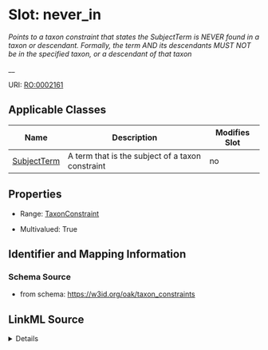 # Slot: never_in


_Points to a taxon constraint that states the SubjectTerm is NEVER found in a taxon or descendant. Formally, the term AND its descendants MUST NOT be in the specified taxon, or a descendant of that taxon_

__



URI: [RO:0002161](http://purl.obolibrary.org/obo/RO_0002161)



<!-- no inheritance hierarchy -->




## Applicable Classes

| Name | Description | Modifies Slot |
| --- | --- | --- |
[SubjectTerm](SubjectTerm.md) | A term that is the subject of a taxon constraint |  no  |







## Properties

* Range: [TaxonConstraint](TaxonConstraint.md)

* Multivalued: True





## Identifier and Mapping Information







### Schema Source


* from schema: https://w3id.org/oak/taxon_constraints




## LinkML Source

<details>
```yaml
name: never_in
description: 'Points to a taxon constraint that states the SubjectTerm is NEVER found
  in a taxon or descendant. Formally, the term AND its descendants MUST NOT be in
  the specified taxon, or a descendant of that taxon

  '
from_schema: https://w3id.org/oak/taxon_constraints
rank: 1000
slot_uri: RO:0002161
multivalued: true
alias: never_in
owner: SubjectTerm
domain_of:
- SubjectTerm
range: TaxonConstraint

```
</details>